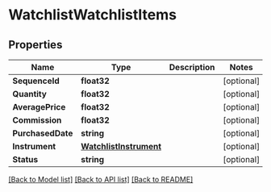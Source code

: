# WatchlistWatchlistItems

## Properties

Name | Type | Description | Notes
------------ | ------------- | ------------- | -------------
**SequenceId** | **float32** |  | [optional] 
**Quantity** | **float32** |  | [optional] 
**AveragePrice** | **float32** |  | [optional] 
**Commission** | **float32** |  | [optional] 
**PurchasedDate** | **string** |  | [optional] 
**Instrument** | [**WatchlistInstrument**](Watchlist_instrument.md) |  | [optional] 
**Status** | **string** |  | [optional] 

[[Back to Model list]](../README.md#documentation-for-models) [[Back to API list]](../README.md#documentation-for-api-endpoints) [[Back to README]](../README.md)


